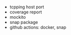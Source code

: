 -   tcpping host port
-   coverage report
-   mockito
-   snap package
-   github actions: docker, snap
